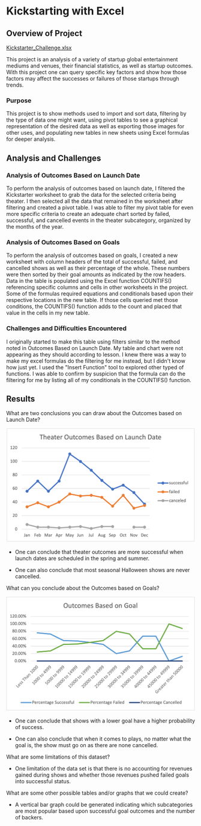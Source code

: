 # Kickstarting with Excel

## Overview of Project

[Kickstarter_Challenge.xlsx](/Resources/Kickstarter_Challenge.xlsx)

This project is an analysis of a variety of startup global entertainment mediums and venues, their financial statistics,
as well as startup outcomes. With this project one can query specific key factors and show how those factors may affect the successes or failures of those startups through trends.

### Purpose

This project is to show methods used to import and sort data, filtering by the type of data one might want, using pivot tables to see a graphical representation of the desired data as well as exporting those images for other uses, and populating new tables in new sheets using Excel formulas for deeper analysis.


## Analysis and Challenges

### Analysis of Outcomes Based on Launch Date

To perform the analysis of outcomes based on launch date, I filtered the Kickstarter worksheet to grab the data for the selected criteria being theater. I then selected all the data that remained in the worksheet after filtering and created a pivot table. I was able to filter my pivot table for even more specific criteria to create an adequate chart sorted by failed, successful, and cancelled events in the theater subcategory, organized by the months of the year.



### Analysis of Outcomes Based on Goals

To perform the analysis of outcomes based on goals, I created a new worksheet with column headers of the total of successful, failed, and cancelled shows as well as their percentage of the whole. These numbers were then sorted by their goal amounts as indicated by the row headers. Data in the table is populated using the Excel function COUNTIFS() referencing specific columns and cells in other worksheets in the project. Some of the formulas required equations and conditionals based upon their respective locations in the new table. If those cells queried met those conditions, the COUNTIFS() function adds to the count and placed that value in the cells in my new table.

### Challenges and Difficulties Encountered

I originally started to make this table using filters similar to the method noted in Outcomes Based on Launch Date. My table and chart were not appearing as they should according to lesson. I knew there was a way to make my excel formulas do the filtering for me instead, but I didn't know how just yet. I used the "Insert Function" tool to explored other typed of functions. I was able to confirm by suspicion that the formula can do the filtering for me by listing all of my conditionals in the COUNTIFS() function.


## Results

What are two conclusions you can draw about the Outcomes based on Launch Date?

![Theater_Outcomes_vs_Launch.png](/Resources/Theater_Outcomes_vs_Launch.png)

- One can conclude that theater outcomes are more successful when launch dates are scheduled in the spring and summer.

- One can also conclude that most seasonal Halloween shows are never cancelled.

What can you conclude about the Outcomes based on Goals?

![Outcomes_vs_Goals.png](/Resources/Outcomes_vs_Goals.png)

- One can conclude that shows with a lower goal have a higher probability of success.

- One can also conclude that when it comes to plays, no matter what the goal is, the show must go on as there are none cancelled.

What are some limitations of this dataset?

- One limitation of the data set is that there is no accounting for revenues gained during shows and whether those revenues pushed failed goals into successful       status.

What are some other possible tables and/or graphs that we could create?

- A vertical bar graph could be generated indicating which subcategories are most popular based upon successful goal outcomes and the number of backers.
